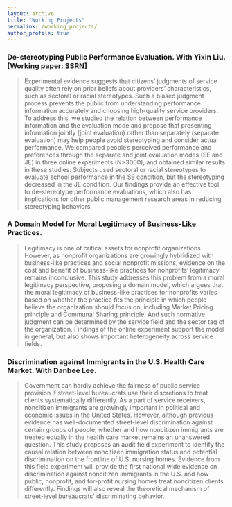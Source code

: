 ```yaml
---
layout: archive
title: "Working Projects"
permalink: /working_projects/
author_profile: true
---
```


### De-stereotyping Public Performance Evaluation. With Yixin Liu. <a href="https://ssrn.com/abstract=3750366"><u>[Working paper: SSRN]</u></a>

> Experimental evidence suggests that citizens’ judgments of service quality often rely on prior beliefs about providers’ characteristics, such as sectoral or racial stereotypes. Such a biased judgment process prevents the public from understanding performance information accurately and choosing high-quality service providers. To address this, we studied the relation between performance information and the evaluation mode and propose that presenting information jointly (joint evaluation) rather than separately (separate evaluation) may help people avoid stereotyping and consider actual performance. We compared people’s perceived performance and preferences through the separate and joint evaluation modes (SE and JE) in three online experiments (N>3000), and obtained similar results in these studies: Subjects used sectoral or racial stereotypes to evaluate school performance in the SE condition, but the stereotyping decreased in the JE condition. Our findings provide an effective tool to de-stereotype performance evaluations, which also has implications for other public management research areas in reducing stereotyping behaviors.

### A Domain Model for Moral Legitimacy of Business-Like Practices.

> Legitimacy is one of critical assets for nonprofit organizations. However, as nonprofit organizations are growingly hybridized with business-like practices and social nonprofit missions, evidence on the cost and benefit of business-like practices for nonprofits’ legitimacy remains inconclusive. This study addresses this problem from a moral legitimacy perspective, proposing a domain model, which argues that the moral legitimacy of business-like practices for nonprofits varies based on whether the practice fits the principle in which people believe the organization should focus on, including Market Pricing principle and Communal Sharing principle. And such normative judgment can be determined by the service field and the sector tag of the organization. Findings of the online experiment support the model in general, but also shows important heterogeneity across service fields.  

### Discrimination against Immigrants in the U.S. Health Care Market. With Danbee Lee.

> Government can hardly achieve the fairness of public service provision if street-level bureaucrats use their discretions to treat clients systematically differently. As a part of service receivers, noncitizen immigrants are growingly important in political and economic issues in the United States. However, although previous evidence has well-documented street-level discrimination against certain groups of people, whether and how noncitizen immigrants are treated equally in the health care market remains an unanswered question. This study proposes an audit field experiment to identify the causal relation between noncitizen immigration status and potential discrimination on the frontline of U.S. nursing homes. Evidence from this field experiment will provide the first national wide evidence on discrimination against noncitizen immigrants in the U.S. and how public, nonprofit, and for-profit nursing homes treat noncitizen clients differently. Findings will also reveal the theoretical mechanism of street-level bureaucrats' discriminating behavior.